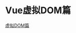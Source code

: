 # Vue虚拟DOM篇

[虚拟DOM篇](https://github.com/Him-wen/itblogs/blob/main/JavaScript%E7%B3%BB%E5%88%97/%23%E8%99%9A%E6%8B%9FDOM.md)

